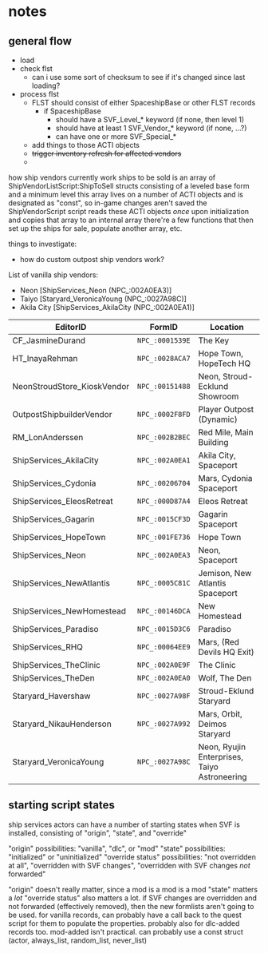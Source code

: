 # notes

## general flow
- load
- check flst
    - can i use some sort of checksum to see if it's changed since last loading?
- process flst
    - FLST should consist of either SpaceshipBase or other FLST records
        - if SpaceshipBase
            - should have a SVF_Level_* keyword (if none, then level 1)
            - should have at least 1 SVF_Vendor_* keyword (if none, ...?)
            - can have one or more SVF_Special_*
    - add things to those ACTI objects
    - ~~trigger inventory refresh for affected vendors~~
    -


how ship vendors currently work
ships to be sold is an array of ShipVendorListScript:ShipToSell structs consisting of a leveled base form and a minimum level
this array lives on a number of ACTI objects and is designated as "const", so in-game changes aren't saved
the ShipVendorScript script reads these ACTI objects _once_ upon initialization and copies that array to an internal array
there're a few functions that then set up the ships for sale, populate another array, etc.


things to investigate:
- how do custom outpost ship vendors work?

List of vanilla ship vendors:
- Neon [ShipServices_Neon (NPC_:002A0EA3)]
- Taiyo [Staryard_VeronicaYoung (NPC_:0027A98C)]
- Akila City [ShipServices_AkilaCity (NPC_:002A0EA1)]

| EditorID                    |     FormID      | Location                                     |
|-----------------------------|:---------------:|----------------------------------------------|
| CF_JasmineDurand            | `NPC_:0001539E` | The Key                                      |
| HT_InayaRehman              | `NPC_:0028ACA7` | Hope Town, HopeTech HQ                       |
| NeonStroudStore_KioskVendor | `NPC_:00151488` | Neon, Stroud-Ecklund Showroom                |
| OutpostShipbuilderVendor    | `NPC_:0002F8FD` | Player Outpost (Dynamic)                     |
| RM_LonAnderssen             | `NPC_:002B2BEC` | Red Mile, Main Building                      |
| ShipServices_AkilaCity      | `NPC_:002A0EA1` | Akila City, Spaceport                        |
| ShipServices_Cydonia        | `NPC_:00206704` | Mars, Cydonia Spaceport                      |
| ShipServices_EleosRetreat   | `NPC_:000D87A4` | Eleos Retreat                                |
| ShipServices_Gagarin        | `NPC_:0015CF3D` | Gagarin Spaceport                            |
| ShipServices_HopeTown       | `NPC_:001FE736` | Hope Town                                    |
| ShipServices_Neon           | `NPC_:002A0EA3` | Neon, Spaceport                              |
| ShipServices_NewAtlantis    | `NPC_:0005C81C` | Jemison, New Atlantis Spaceport              |
| ShipServices_NewHomestead   | `NPC_:00146DCA` | New Homestead                                |
| ShipServices_Paradiso       | `NPC_:0015D3C6` | Paradiso                                     |
| ShipServices_RHQ            | `NPC_:00064EE9` | Mars, (Red Devils HQ Exit)                   |
| ShipServices_TheClinic      | `NPC_:002A0E9F` | The Clinic                                   |
| ShipServices_TheDen         | `NPC_:002A0EA0` | Wolf, The Den                                |
| Staryard_Havershaw          | `NPC_:0027A98F` | Stroud-Eklund Staryard                       |
| Staryard_NikauHenderson     | `NPC_:0027A992` | Mars, Orbit, Deimos Staryard                 |
| Staryard_VeronicaYoung      | `NPC_:0027A98C` | Neon, Ryujin Enterprises, Taiyo Astroneering |


## starting script states
ship services actors can have a number of starting states when SVF is installed, consisting of "origin", "state", and "override"

"origin" possibilities: "vanilla", "dlc", or "mod"
"state" possibilities: "initialized" or "uninitialized"
"override status" possibilities: "not overridden at all", "overridden with SVF changes", "overridden with SVF changes _not_ forwarded"

"origin" doesn't really matter, since a mod is a mod is a mod
"state" matters a _lot_
"override status" also matters a lot. if SVF changes are overridden and not forwarded (effectively removed), then the new formlists aren't going to be used. for vanilla records, can probably have a call back to the quest script for them to populate the properties. probably also for dlc-added records too. mod-added isn't practical. can probably use a const struct (actor, always_list, random_list, never_list)
